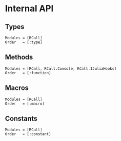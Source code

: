 # Internal API

## Types

```@autodocs
Modules = [RCall]
Order   = [:type]
```

## Methods

```@autodocs
Modules = [RCall, RCall.Console, RCall.IJuliaHooks]
Order   = [:function]
```

## Macros

```@autodocs
Modules = [RCall]
Order   = [:macro]
```

## Constants

```@autodocs
Modules = [RCall]
Order   = [:constant]
```
